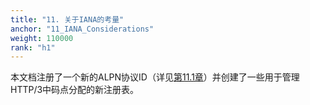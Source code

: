```yaml
---
title: "11. 关于IANA的考量"
anchor: "11_IANA_Considerations"
weight: 110000
rank: "h1"
---
```


本文档注册了一个新的ALPN协议ID（详见[第11.1章](#11.1_Registration_of_HTTP3_Identification_String)）并创建了一些用于管理HTTP/3中码点分配的新注册表。
